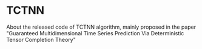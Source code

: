 # TCTNN
About the released code of TCTNN algorithm, mainly proposed in the paper "Guaranteed Multidimensional Time Series Prediction Via Deterministic Tensor Completion Theory"
